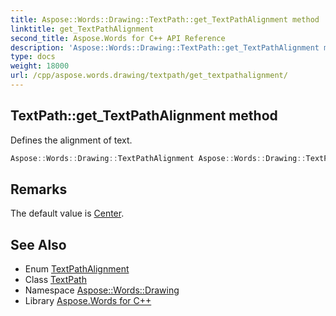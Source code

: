 ```yaml
---
title: Aspose::Words::Drawing::TextPath::get_TextPathAlignment method
linktitle: get_TextPathAlignment
second_title: Aspose.Words for C++ API Reference
description: 'Aspose::Words::Drawing::TextPath::get_TextPathAlignment method. Defines the alignment of text in C++.'
type: docs
weight: 18000
url: /cpp/aspose.words.drawing/textpath/get_textpathalignment/
---
```

## TextPath::get_TextPathAlignment method


Defines the alignment of text.

```cpp
Aspose::Words::Drawing::TextPathAlignment Aspose::Words::Drawing::TextPath::get_TextPathAlignment()
```

## Remarks


The default value is [Center](../../textpathalignment/). 
## See Also

* Enum [TextPathAlignment](../../textpathalignment/)
* Class [TextPath](../)
* Namespace [Aspose::Words::Drawing](../../)
* Library [Aspose.Words for C++](../../../)
